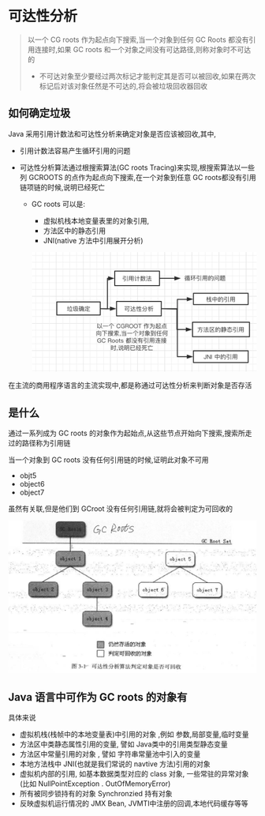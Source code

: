 # 可达性分析

> 以一个 CG roots 作为起点向下搜索,当一个对象到任何 GC Roots 都没有引用连接时,如果 GC roots 和一个对象之间没有可达路径,则称对象时不可达的
>
> - 不可达对象至少要经过两次标记才能判定其是否可以被回收,如果在两次标记后对该对象任然是不可达的,将会被垃圾回收器回收

## 如何确定垃圾

Java 采用引用计数法和可达性分析来确定对象是否应该被回收,其中,

- 引用计数法容易产生循环引用的问题

- 可达性分析算法通过根搜索算法(GC roots Tracing)来实现,根搜索算法以一些列 GCROOTS 的点作为起点向下搜索,在一个对象到任意 GC roots都没有引用链项链的时候,说明已经死亡

  - GC roots 可以是:

    - 虚拟机栈本地变量表里的对象引用,
    - 方法区中的静态引用
    - JNI(native 方法中引用展开分析)

    ![image-20200526211023099](../../assets/image-20200526211023099-3836292.png)

在主流的商用程序语言的主流实现中,都是称通过可达性分析来判断对象是否存活

## 是什么

通过一系列成为 GC roots 的对象作为起始点,从这些节点开始向下搜索,搜索所走过的路径称为引用链

当一个对象到 GC roots 没有任何引用链的时候,证明此对象不可用

- objt5
- object6
- object7

虽然有关联,但是他们到 GCroot 没有任何引用链,就将会被判定为可回收的

<img src="../../assets/image-20200503141338936.png" alt="image-20200503141338936" style="zoom: 50%;" />

## Java 语言中可作为 GC roots 的对象有

具体来说

- 虚拟机栈(栈帧中的本地变量表)中引用的对象 ,例如 参数,局部变量,临时变量
- 方法区中类静态属性引用的变量, 譬如 Java类中的引用类型静态变量
- 方法区中常量引用的对象 , 譬如 字符串常量池中引入的变量
- 本地方法栈中 JNI(也就是我们常说的 navtive 方法)引用的对象 
- 虚拟机内部的引用, 如基本数据类型对应的 class 对象, 一些常驻的异常对象(比如 NullPointException . OutOfMemoryError)
- 所有被同步锁持有的对象 Synchronzied 持有对象
- 反映虚拟机运行情况的 JMX Bean, JVMTI中注册的回调,本地代码缓存等等

